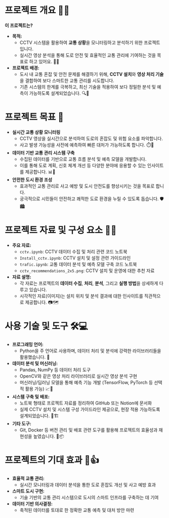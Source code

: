 # 프로젝트 개요 🎥🚦

**이 프로젝트는?**

- **목적:**
    - CCTV 시스템을 활용하여 **교통 상황**을 모니터링하고 분석하기 위한 프로젝트입니다.
    - 실시간 영상 분석을 통해 도로 안전 및 효율적인 교통 관리에 기여하는 것을 목표로 하고 있어요. 🚗💨
- **프로젝트 배경:**
    - 도시 내 교통 혼잡 및 안전 문제를 해결하기 위해, **CCTV 설치**와 **영상 처리 기술**을 결합하여 보다 스마트한 교통 관리를 시도합니다.
    - 기존 시스템의 한계를 극복하고, 최신 기술을 적용하여 보다 정밀한 분석 및 예측이 가능하도록 설계되었습니다. 🔍👀


# 프로젝트 목표 🎯

- **실시간 교통 상황 모니터링**
    - CCTV 영상을 실시간으로 분석하여 도로의 혼잡도 및 위험 요소를 파악합니다.
    - 사고 발생 가능성을 사전에 예측하여 빠른 대처가 가능하도록 합니다. ⏱️🚨
- **데이터 기반 교통 관리 시스템 구축**
    - 수집된 데이터를 기반으로 교통 흐름 분석 및 예측 모델을 개발합니다.
    - 이를 통해 도로 계획, 신호 체계 개선 등 다양한 분야에 응용할 수 있는 인사이트를 제공합니다. 📊🤖
- **안전한 도시 환경 조성**
    - 효과적인 교통 관리로 사고 예방 및 도시 안전도를 향상시키는 것을 목표로 합니다.
    - 궁극적으로 시민들이 안전하고 쾌적한 도로 환경을 누릴 수 있도록 돕습니다. 🛡️🏙️


# 프로젝트 자료 및 구성 요소 📂💡

- **주요 자료:**
    - `cctv.ipynb`: CCTV 데이터 수집 및 처리 관련 코드 노트북
    - `Install_cctv.ipynb`: CCTV 설치 및 설정 관련 가이드라인
    - `trafic.ipynb`: 교통 데이터 분석 및 예측 모델 구축 코드 노트북
    - `cctv_recommendations_2x5.png`: CCTV 설치 및 운영에 대한 추천 자료
- **자료 설명:**
    - 각 자료는 프로젝트의 **데이터 수집**, **처리**, **분석**, 그리고 **실행 방법**을 상세하게 다루고 있습니다.
    - 시각적인 자료(이미지)는 설치 위치 및 분석 결과에 대한 인사이트를 직관적으로 제공합니다. 📷🗺️


# 사용 기술 및 도구 🛠️💻

- **프로그래밍 언어:**
    - Python을 주 언어로 사용하며, 데이터 처리 및 분석에 강력한 라이브러리들을 활용했습니다. 🐍
- **데이터 분석 및 머신러닝:**
    - Pandas, NumPy 등 데이터 처리 도구
    - OpenCV와 같은 영상 처리 라이브러리로 실시간 영상 분석 구현
    - 머신러닝/딥러닝 모델을 통해 예측 기능 개발 (TensorFlow, PyTorch 등 선택적 활용 가능) 📈🤖
- **시스템 구축 및 배포:**
    - 노트북 형태로 프로젝트 자료를 정리하여 GitHub 또는 Notion에 문서화
    - 실제 CCTV 설치 및 시스템 구성 가이드라인 제공으로, 현장 적용 가능하도록 설계되었습니다. 📁🏗️
- **기타 도구:**
    - Git, Docker 등 버전 관리 및 배포 관련 도구를 활용해 프로젝트의 효율성과 재현성을 높였습니다. 🔧📦


# 프로젝트의 기대 효과 🌟👍

- **효율적 교통 관리:**
    - 실시간 모니터링과 데이터 분석을 통한 도로 혼잡도 개선 및 사고 예방 효과
- **스마트 도시 구현:**
    - 기술 기반의 교통 관리 시스템으로 도시의 스마트 인프라를 구축하는 데 기여
- **데이터 기반 의사결정:**
    - 축적된 데이터를 토대로 한 정확한 교통 예측 및 대처 방안 마련
